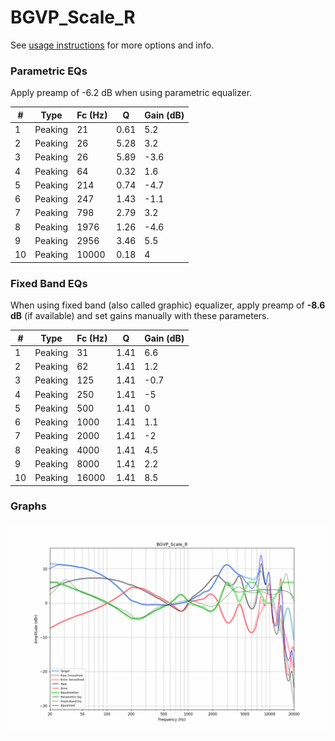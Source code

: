 # BGVP_Scale_R
See [usage instructions](https://github.com/jaakkopasanen/AutoEq#usage) for more options and info.

### Parametric EQs
Apply preamp of -6.2 dB when using parametric equalizer.

|   # | Type    |   Fc (Hz) |    Q |   Gain (dB) |
|-----|---------|-----------|------|-------------|
|   1 | Peaking |        21 | 0.61 |         5.2 |
|   2 | Peaking |        26 | 5.28 |         3.2 |
|   3 | Peaking |        26 | 5.89 |        -3.6 |
|   4 | Peaking |        64 | 0.32 |         1.6 |
|   5 | Peaking |       214 | 0.74 |        -4.7 |
|   6 | Peaking |       247 | 1.43 |        -1.1 |
|   7 | Peaking |       798 | 2.79 |         3.2 |
|   8 | Peaking |      1976 | 1.26 |        -4.6 |
|   9 | Peaking |      2956 | 3.46 |         5.5 |
|  10 | Peaking |     10000 | 0.18 |         4   |

### Fixed Band EQs
When using fixed band (also called graphic) equalizer, apply preamp of **-8.6 dB** (if available) and set gains manually with these parameters.

|   # | Type    |   Fc (Hz) |    Q |   Gain (dB) |
|-----|---------|-----------|------|-------------|
|   1 | Peaking |        31 | 1.41 |         6.6 |
|   2 | Peaking |        62 | 1.41 |         1.2 |
|   3 | Peaking |       125 | 1.41 |        -0.7 |
|   4 | Peaking |       250 | 1.41 |        -5   |
|   5 | Peaking |       500 | 1.41 |         0   |
|   6 | Peaking |      1000 | 1.41 |         1.1 |
|   7 | Peaking |      2000 | 1.41 |        -2   |
|   8 | Peaking |      4000 | 1.41 |         4.5 |
|   9 | Peaking |      8000 | 1.41 |         2.2 |
|  10 | Peaking |     16000 | 1.41 |         8.5 |

### Graphs
![](./BGVP_Scale_R.png)

